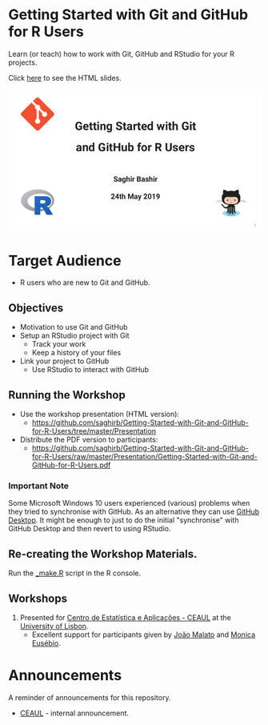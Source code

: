 # Getting Started with Git and GitHub for R Users

Learn (or teach) how to work with Git, GitHub and RStudio for your R projects.

Click [here](https://saghirb.github.io/shared/Getting-Started-with-Git-and-GitHub-for-R-Users.html) 
to see the HTML slides.

![Title Slide](Presentation/images/Git-GitHub-R-Title-Slide.png)

# Target Audience

+ R users who are new to Git and GitHub.

## Objectives

+ Motivation to use Git and GitHub
+ Setup an RStudio project with Git
    + Track your work
    + Keep a history of your files
+ Link your project to GitHub
    + Use RStudio to interact with GitHub

## Running the Workshop 

- Use the workshop presentation (HTML version):
    + https://github.com/saghirb/Getting-Started-with-Git-and-GitHub-for-R-Users/tree/master/Presentation
- Distribute the PDF version to participants:
    + https://github.com/saghirb/Getting-Started-with-Git-and-GitHub-for-R-Users/raw/master/Presentation/Getting-Started-with-Git-and-GitHub-for-R-Users.pdf

### Important Note

Some Microsoft Windows 10 users experienced (various) problems when they tried to synchronise
with GitHub. As an alternative they can use [GitHub Desktop](https://desktop.github.com/).
It might be enough to just to do the initial "synchronise" with GitHub Desktop and
then revert to using RStudio.

## Re-creating the Workshop Materials.

Run the [_make.R](https://github.com/saghirb/Getting-Started-with-Git-and-GitHub-for-R-Users/blob/master/_make.R) 
script in the R console.

## Workshops

1. Presented for [Centro de Estatística e Aplicações - CEAUL](http://ceaul.org/) at 
the [University of Lisbon](https://ciencias.ulisboa.pt/en). 
    + Excellent support for participants given by [João Malato](https://github.com/jtmalato) 
    and [Monica Eusébio](https://github.com/meusebio).


# Announcements

A reminder of announcements for this repository.

- [CEAUL](http://ceaul.org/) - internal announcement.

